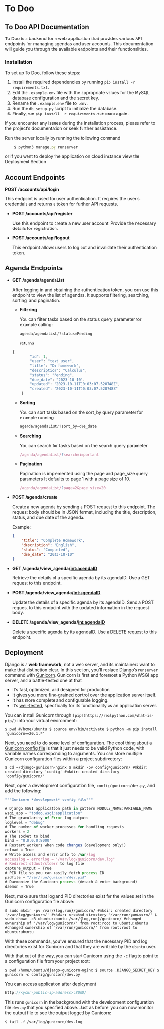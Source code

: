 # To Doo

## To Doo API Documentation

To Doo is a backend for a web application that provides various API endpoints for managing agendas and user accounts. This documentation will guide you through the available endpoints and their functionalities.

### Installation

To set up To Doo, follow these steps:

1. Install the required dependencies by running `pip install -r requirements.txt`.
2. Edit the `.example.env` file with the appropriate values for the MySQL database configuration and the secret key.
3. Rename the `.example.env` file to `.env`.
4. Run the `db_setup.py` script to initialize the database.
5. Finally, run `pip install -r requirements.txt` once again.

If you encounter any issues during the installation process, please refer to the project's documentation or seek further assistance.

Run the server locally by running the following command

```jsx
	$ python3 manage.py runserver
```

or if you went to deploy the application on cloud instance view the Deployment Section

## Account Endpoints

**POST /accounts/api/login**

This endpoint is used for user authentication. It requires the user's credentials and returns a token for further API requests.

- **POST /accounts/api/register**
    
    Use this endpoint to create a new user account. Provide the necessary details for registration.
    
- **POST /accounts/api/logout**
    
    This endpoint allows users to log out and invalidate their authentication token.
    

## Agenda Endpoints

- **GET /agenda/agendaList**
    
    After logging in and obtaining the authentication token, you can use this endpoint to view the list of agendas.
    It supports filtering, searching, sorting, and pagination.
    
    - **Filtering**
        
        You can filter tasks based on the status query parameter for example calling:
        
        ```jsx
        agenda/agendaList/?status=Pending
        ```
        
        returns
        
    
    ```jsx
    {
            "id": 1,
            "user": "test_user",
            "title": "Do homework",
            "description": "Calculus",
            "status": "Pending",
            "due_date": "2023-10-10",
            "updated": "2023-10-11T10:03:07.520748Z",
            "created": "2023-10-11T10:03:07.520748Z"
        }
    ```
    
    - **Sorting**
        
        You can sort tasks based on the sort_by query parameter for example running
        
        ```jsx
        agenda/agendaList/?sort_by=due_date
        
        ```
        
    - **Searching**
        
        You can search for tasks based on the search query parameter 
        
        ```jsx
        /agenda/agendaList/?search=important
        ```
        
    - **Pagination**
        
        Pagination is implemented using the page and page_size query parameters  It defaults to page 1 with a page size of 10.
        
        ```jsx
        /agenda/agendaList/?page=2&page_size=20
        
        ```
        

- **POST /agenda/create**
    
    Create a new agenda by sending a POST request to this endpoint. The request body should be in JSON format, including the title, description, status, and due date of the agenda.
    
    Example:
    
    ```json
    {
        "title": "Complete Homework",
        "description": "English",
        "status": "Completed",
        "due_date": "2023-10-10"
    }
    
    ```
    
- **GET /agenda/view_agenda/<int:agendaID>**
    
    Retrieve the details of a specific agenda by its agendaID. Use a GET request to this endpoint.
    
- **POST /agenda/view_agenda/<int:agendaID>**
    
    Update the details of a specific agenda by its agendaID. Send a POST request to this endpoint with the updated information in the request body.
    
- **DELETE /agenda/view_agenda/<int:agendaID>**
    
    Delete a specific agenda by its agendaID. Use a DELETE request to this endpoint.
    

## Deployment

Django is a **web framework**, not a web server, and its maintainers want to make that distinction clear. In this section, you’ll replace Django’s `runserver` command with [Gunicorn](https://gunicorn.org/). Gunicorn is first and foremost a Python WSGI app server, and a battle-tested one at that:

- It’s fast, optimized, and designed for production.
- It gives you more fine-grained control over the application server itself.
- It has more complete and configurable logging.
- It’s [well-tested](https://github.com/benoitc/gunicorn/tree/master/tests), specifically for its functionality as an application server.

You can install Gunicorn through `[pip](https://realpython.com/what-is-pip/)` into your virtual environment:

`$ pwd
#/home/ubuntu
$ source env/bin/activate
$ python -m pip install 'gunicorn==20.1.*'`

Next, you need to do some level of configuration. The cool thing about a [Gunicorn config file](https://docs.gunicorn.org/en/latest/configure.html)
 is that it just needs to be valid Python code, with variable names 
corresponding to arguments. You can store multiple Gunicorn 
configuration files within a project subdirectory:

`$ cd ~/django-gunicorn-nginx
$ mkdir -pv config/gunicorn/
#mkdir: created directory 'config'
#mkdir: created directory 'config/gunicorn/'`

Next, open a development configuration file, `config/gunicorn/dev.py`, and add the following:

```jsx
"""Gunicorn *development* config file"""

# Django WSGI application path in pattern MODULE_NAME:VARIABLE_NAME
wsgi_app = "todoo.wsgi:application"
# The granularity of Error log outputs
loglevel = "debug"
# The number of worker processes for handling requests
workers = 2
# The socket to bind
bind = "0.0.0.0:8000"
# Restart workers when code changes (development only!)
reload = True
# Write access and error info to /var/log
accesslog = errorlog = "/var/log/gunicorn/dev.log"
# Redirect stdout/stderr to log file
capture_output = True
# PID file so you can easily fetch process ID
pidfile = "/var/run/gunicorn/dev.pid"
# Daemonize the Gunicorn process (detach & enter background)
daemon = True
```

Next, make sure that log and PID directories exist for the values set in the Gunicorn configuration file above:

`$ sudo mkdir -pv /var/{log,run}/gunicorn/
#mkdir: created directory '/var/log/gunicorn/'
#mkdir: created directory '/var/run/gunicorn/'
$ sudo chown -cR ubuntu:ubuntu /var/{log,run}/gunicorn/
#changed ownership of '/var/log/gunicorn/' from root:root to ubuntu:ubuntu
#changed ownership of '/var/run/gunicorn/' from root:root to ubuntu:ubuntu`

With these commands, you’ve ensured that the necessary PID and log 
directories exist for Gunicorn and that they are writable by the `ubuntu` user.

With that out of the way, you can start Gunicorn using the `-c` flag to point to a configuration file from your project root:

`$ pwd
/home/ubuntu/django-gunicorn-nginx
$ source .DJANGO_SECRET_KEY
$ gunicorn -c config/gunicorn/dev.py`

You can access application after deployment 

```jsx
http://<your-public-ip-address>:8000/
```

This runs `gunicorn` in the background with the development configuration file `dev.py` that you specified above. Just as before, you can now monitor the output file to see the output logged by Gunicorn:

`$ tail -f /var/log/gunicorn/dev.log`